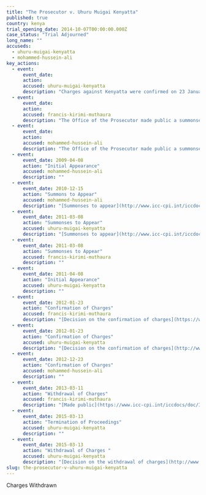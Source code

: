```yaml
---
title: "The Prosecutor v. Uhuru Muigai Kenyatta"
published: true
country: kenya
trial_opening_date: 2014-10-07T00:00:00.000Z
case_status: "Trial Adjourned"
long_name: ""
accuseds:
  - uhuru-muigai-kenyatta
  - mohammed-hussein-ali
key_actions:
  - event:
      event_date:
      action:
      accused: uhuru-muigai-kenyatta
      description: "Charges against Kenyatta were confirmed on 23 January 2012. The notice to withdraw charges was made public on 5 December 2014. Charges against him were withdrawn on 13 March 2015. The Trial Chamber terminated the proceedings on 13 March 2015."
  - event:
      event_date:
      action:
      accused: francis-kirimi-muthaura
      description: "The Office of the Prosecutor made public a summonses to appear for Muthaura on December 15, 2010. Charges were confirmed by Pre-Trial Chamber II on January 23, 2012. However, the Office of the Prosecutor [withdrew](https://www.icc-cpi.int/en_menus/icc/press%20and%20media/press%20releases/Pages/OTP-statement-11-03-2013.aspx) charges against Muthaura on March 11, 2013."
  - event:
      event_date:
      action:
      accused: mohammed-hussein-ali
      description: "The Office of the Prosecutor made public a summonses to appear for on Ali 15 December 2010. Pre-Trial Chamber II declined to confirm the charges on January 23, 2012."
  - event:
      event_date: 2009-04-08
      action: "Initial Appearance"
      accused: mohammed-hussein-ali
      description: ""
  - event:
      event_date: 2010-12-15
      action: "Summons to Appear"
      accused: mohammed-hussein-ali
      description: "[Summonses to appear](http://www.icc-cpi.int/iccdocs/doc/doc1037052.pdf)"
  - event:
      event_date: 2011-03-08
      action: "Summonses to Appear"
      accused: uhuru-muigai-kenyatta
      description: "[Summonses to appear](http://www.icc-cpi.int/iccdocs/doc/doc1037052.pdf)"
  - event:
      event_date: 2011-03-08
      action: "Summonses to Appear"
      accused: francis-kirimi-muthaura
      description: ""
  - event:
      event_date: 2011-04-08
      action: "Initial Appearance"
      accused: uhuru-muigai-kenyatta
      description: ""
  - event:
      event_date: 2012-01-23
      action: "Confirmation of Charges"
      accused: francis-kirimi-muthaura
      description: "[Decision on the confirmation of charges](https://www.icc-cpi.int/iccdocs/doc/doc1314543.pdf)"
  - event:
      event_date: 2012-01-23
      action: "Confirmation of Charges"
      accused: uhuru-muigai-kenyatta
      description: "[Decision on the confirmation of charges](http://www.icc-cpi.int/iccdocs/doc/doc1314543.pdf)"
  - event:
      event_date: 2012-12-23
      action: "Confirmation of Charges"
      accused: mohammed-hussein-ali
      description: ""
  - event:
      event_date: 2013-03-11
      action: "Withdrawal of Charges"
      accused: francis-kirimi-muthaura
      description: "[Made public](https://www.icc-cpi.int/iccdocs/doc/ICC-01-09-02-11-687.pdf)"
  - event:
      event_date: 2015-03-13
      action: "Termination of Proceedings"
      accused: uhuru-muigai-kenyatta
      description: ""
  - event:
      event_date: 2015-03-13
      action: "Withdrawal of Charges "
      accused: uhuru-muigai-kenyatta
      description: "[Decision on the withdrawal of charges](http://www.icc-cpi.int/iccdocs/doc/doc1936247.pdf)"
slug: the-prosecutor-v-uhuru-muigai-kenyatta
---
```


Charges Withdrawn


